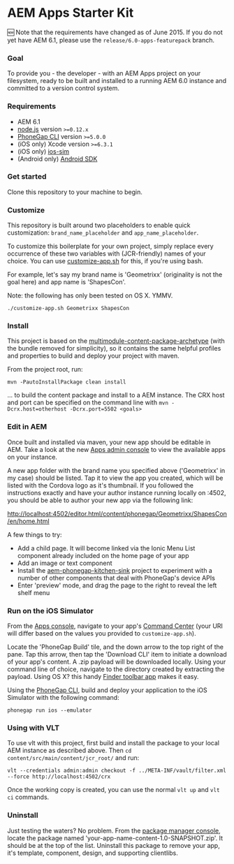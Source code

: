 AEM Apps Starter Kit
====================

:new: Note that the requirements have changed as of June 2015. If you do not yet have AEM 6.1, please use the `release/6.0-apps-featurepack` branch.


### Goal 

To provide you - the developer - with an AEM Apps project on your filesystem, ready to be built and installed to a running AEM 6.0 instance and committed to a version control system.


### Requirements

- AEM 6.1
- [node.js](http://nodejs.org/) version `>=0.12.x`
- [PhoneGap CLI](https://github.com/phonegap/phonegap-cli) version `>=5.0.0`
- (iOS only) Xcode version `>=6.3.1`
- (iOS only) [ios-sim](https://github.com/phonegap/ios-sim#installation) 
- (Android only) [Android SDK](https://developer.android.com/sdk/index.html)


### Get started

Clone this repository to your machine to begin.


### Customize

This repository is built around two placeholders to enable quick customization: `brand_name_placeholder` and `app_name_placeholder`.

To customize this boilerplate for your own project, simply replace every occurrence of these two variables with (JCR-friendly) names of your choice. You can use [customize-app.sh](customize-app.sh) for this, if you're using bash.

For example, let's say my brand name is 'Geometrixx' (originality is not the goal here) and app name is 'ShapesCon'. 

Note: the following has only been tested on OS X. YMMV.

	./customize-app.sh Geometrixx ShapesCon


### Install

This project is based on the [multimodule-content-package-archetype](http://dev.day.com/content/docs/en/aem/6-0/develop/how-tos/vlt-mavenplugin.html#multimodule-content-package-archetype) (with the bundle removed for simplicity), so it contains the same helpful profiles and properties to build and deploy your project with maven.

From the project root, run:

    mvn -PautoInstallPackage clean install 

... to build the content package and install to a AEM instance. The CRX host and port can be specified on the command line with `mvn -Dcrx.host=otherhost -Dcrx.port=5502 <goals>`


### Edit in AEM

Once built and installed via maven, your new app should be editable in AEM. Take a look at the new [Apps admin console](http://localhost:4502/aem/apps.html/content/phonegap) to view the available apps on your instance.

A new app folder with the brand name you specified above ('Geometrixx' in my case) should be listed. Tap it to view the app you created, which will be listed with the Cordova logo as it's thumbnail. If you followed the instructions exactly and have your author instance running locally on :4502, you should be able to author your new app via the following link:

[http://localhost:4502/editor.html/content/phonegap/Geometrixx/ShapesCon/en/home.html](http://localhost:4502/editor.html/content/phonegap/Geometrixx/ShapesCon/en/home.html)

A few things to try:

- Add a child page. It will become linked via the Ionic Menu List component already included on the home page of your app
- Add an image or text component
- Install the [aem-phonegap-kitchen-sink](https://github.com/blefebvre/aem-phonegap-kitchen-sink) project to experiment with a number of other components that deal with PhoneGap's device APIs
- Enter 'preview' mode, and drag the page to the right to reveal the left shelf menu


### Run on the iOS Simulator

From the [Apps console](http://localhost:4502/aem/apps.html/content/phonegap), navigate to your app's [Command Center](http://localhost:4502/libs/mobileapps/admin/content/dashboard.html/content/phonegap/Geometrixx/ShapesCon/shell) (your URI will differ based on the values you provided to `customize-app.sh`).

Locate the 'PhoneGap Build' tile, and the down arrow to the top right of the pane. Tap this arrow, then tap the 'Download CLI' item to initiate a download of your app's content. A .zip payload will be downloaded locally. Using your command line of choice, navigate to the directory created by extracting the payload. Using OS X? this handy [Finder toolbar app](https://github.com/jbtule/cdto) makes it easy.

Using the [PhoneGap CLI](https://github.com/phonegap/phonegap-cli), build and deploy your application to the iOS Simulator with the following command:

    phonegap run ios --emulator


### Using with VLT

To use vlt with this project, first build and install the package to your local AEM instance as described above. Then `cd content/src/main/content/jcr_root/` and run:

    vlt --credentials admin:admin checkout -f ../META-INF/vault/filter.xml --force http://localhost:4502/crx

Once the working copy is created, you can use the normal ``vlt up`` and ``vlt ci`` commands.


### Uninstall

Just testing the waters? No problem. From the [package manager console](http://localhost:4502/crx/packmgr/index.jsp), locate the package named 'your-app-name-content-1.0-SNAPSHOT.zip'. It should be at the top of the list. Uninstall this package to remove your app, it's template, component, design, and supporting clientlibs.


